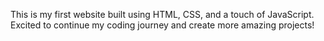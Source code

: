This is my first website built using HTML, CSS, and a touch of JavaScript. Excited to continue my coding journey and create more amazing projects!

